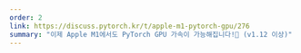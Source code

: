 ```yaml
---
order: 2
link: https://discuss.pytorch.kr/t/apple-m1-pytorch-gpu/276
summary: "이제 Apple M1에서도 PyTorch GPU 가속이 가능해집니다!🎉 (v1.12 이상)"
---
```

